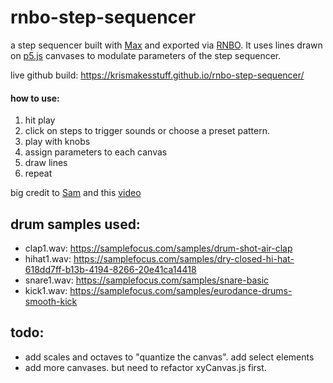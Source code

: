# rnbo-step-sequencer
a step sequencer built with [Max](https://cycling74.com/) and exported via [RNBO](https://cycling74.com/products/rnbo). It uses lines drawn on [p5.js]([p5.js](https://p5js.org/)) canvases to modulate parameters of the step sequencer.  

live github build: https://krismakesstuff.github.io/rnbo-step-sequencer/

#### how to use: 
1. hit play  
2. click on steps to trigger sounds or choose a preset pattern.  
3. play with knobs
4. assign parameters to each canvas
5. draw lines
6. repeat


big credit to [Sam](https://github.com/starakaj) and this [video](https://youtu.be/l42_f9Ir8fQ?si=_1eSUs2Ipbc8S9cu)

drum samples used:
-

- clap1.wav: https://samplefocus.com/samples/drum-shot-air-clap  
- hihat1.wav: https://samplefocus.com/samples/dry-closed-hi-hat-618dd7ff-b13b-4194-8266-20e41ca14418  
- snare1.wav: https://samplefocus.com/samples/snare-basic  
- kick1.wav: https://samplefocus.com/samples/eurodance-drums-smooth-kick


todo:  
-   
- add scales and octaves to "quantize the canvas". add select elements  
- add more canvases. but need to refactor xyCanvas.js first. 